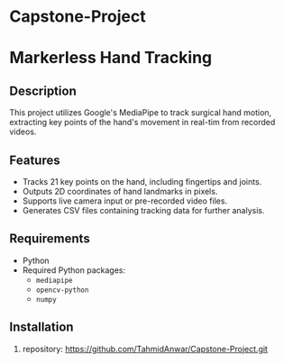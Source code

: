 # Capstone-Project
# Markerless Hand Tracking

## Description
This project utilizes Google's MediaPipe to track surgical hand motion, extracting key points of the hand's movement in real-tim from recorded videos. 

## Features
- Tracks 21 key points on the hand, including fingertips and joints.
- Outputs 2D coordinates of hand landmarks in pixels.
- Supports live camera input or pre-recorded video files.
- Generates CSV files containing tracking data for further analysis.

## Requirements
- Python
- Required Python packages:
  - `mediapipe`
  - `opencv-python`
  - `numpy`

## Installation
1. repository: https://github.com/TahmidAnwar/Capstone-Project.git
   
